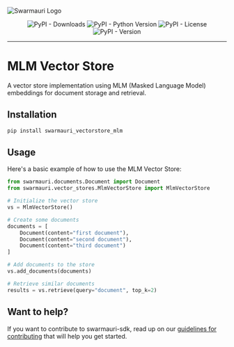 ![Swarmauri Logo](https://res.cloudinary.com/dbjmpekvl/image/upload/v1730099724/Swarmauri-logo-lockup-2048x757_hww01w.png)

<div align="center">

![PyPI - Downloads](https://img.shields.io/pypi/dm/swarmauri_vectorstore_mlm)
![PyPI - Python Version](https://img.shields.io/pypi/pyversions/swarmauri_vectorstore_mlm)
![PyPI - License](https://img.shields.io/pypi/l/swarmauri_vectorstore_mlm)
![PyPI - Version](https://img.shields.io/pypi/v/swarmauri_vectorstore_mlm?label=swarmauri_vectorstore_mlm&color=green)

</div>

---

# MLM Vector Store

A vector store implementation using MLM (Masked Language Model) embeddings for document storage and retrieval.

## Installation

```bash
pip install swarmauri_vectorstore_mlm
```

## Usage

Here's a basic example of how to use the MLM Vector Store:

```python
from swarmauri.documents.Document import Document
from swarmauri.vector_stores.MlmVectorStore import MlmVectorStore

# Initialize the vector store
vs = MlmVectorStore()

# Create some documents
documents = [
    Document(content="first document"),
    Document(content="second document"),
    Document(content="third document")
]

# Add documents to the store
vs.add_documents(documents)

# Retrieve similar documents
results = vs.retrieve(query="document", top_k=2)
```

## Want to help?

If you want to contribute to swarmauri-sdk, read up on our [guidelines for contributing](https://github.com/swarmauri/swarmauri-sdk/blob/master/contributing.md) that will help you get started.

